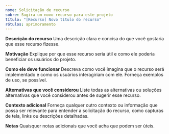 ```yaml
---
nome: Solicitação de recurso
sobre: ​​Sugira um novo recurso para este projeto
título: "[Recurso] Novo título do recurso"
rótulos: aprimoramento
---
```


**Descrição do recurso**
Uma descrição clara e concisa do que você gostaria que esse recurso fizesse.

**Motivação**
Explique por que esse recurso seria útil e como ele poderia beneficiar os usuários do projeto.

**Como ele deve funcionar**
Descreva como você imagina que o recurso será implementado e como os usuários interagiriam com ele. Forneça exemplos de uso, se possível.

**Alternativas que você considerou**
Liste todas as alternativas ou soluções alternativas que você considerou antes de sugerir esse recurso.

**Contexto adicional**
Forneça qualquer outro contexto ou informação que possa ser relevante para entender a solicitação do recurso, como capturas de tela, links ou descrições detalhadas.

**Notas**
Quaisquer notas adicionais que você acha que podem ser úteis.
